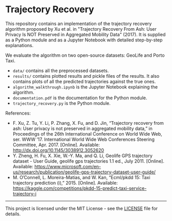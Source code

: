 # Trajectory Recovery

This repository contains an implementation of the trajectory recovery algorithm proposed by Xu et al. in
"Trajectory Recovery From Ash: User Privacy Is NOT Preserved in Aggregated Mobility Data" (2017).
It is supplied as a Python module and as a Jupyter Notebook with detailed step-by-step explanations.

We evaluate the algorithm on two open-source datasets: GeoLife and Porto Taxi.

- `data/` contains all the preprocessed datasets.
- `results/` contains plotted results and pickle files of the results. It also contains plots of all the predicted trajectories against the true ones.
- `algorithm_walkthrough.ipynb` is the Jupyter Notebook explaining the algorithm.
- `documentation.pdf` is the documentation for the Python module.
- `trajectory_recovery.py` is the Python module.

References:
- F. Xu, Z. Tu, Y. Li, P. Zhang, X. Fu, and D. Jin, “Trajectory recovery from ash: User privacy is not preserved in aggregated mobility data,” in Proceedings of the 26th International Conference on World Wide Web, ser. WWW ’17. International World Wide Web Conferences Steering Committee, Apr. 2017. [Online]. Available: http://dx.doi.org/10.1145/3038912.3052620
- Y. Zheng, H. Fu, X. Xie, W.-Y. Ma, and Q. Li, Geolife GPS trajectory dataset - User Guide, geolife gps trajectories 1.1 ed., July 2011. [Online]. Available: https://www.microsoft.com/en-us/research/publication/geolife-gps-trajectory-dataset-user-guide/
- M. O’Connell, L. Moreira-Matias, and W. Kan, “Ecml/pkdd 15: Taxi trajectory prediction (i),” 2015. [Online]. Available: https://kaggle.com/competitions/pkdd-15-predict-taxi-service-trajectory-i

---

This project is licensed under the MIT License - see the [LICENSE](https://github.com/ndsi6382/Trajectory_Recovery/blob/main/LICENSE) file for details.
